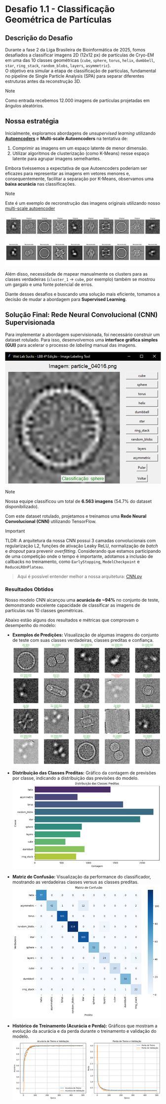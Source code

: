 # Desafio 1.1 - Classificação Geométrica de Partículas

## Descrição do Desafio

Durante a fase 2 da Liga Brasileira de Bioinformática de 2025, fomos desafiados a classificar imagens 2D (12x12 px) de partículas de Cryo-EM em uma das 10 classes geométricas (`cube`, `sphere`, `torus`, `helix`, `dumbbell`, `star`, `ring_stack`, `random_blobs`, `layers`, `asymmetric`).  
O objetivo era simular a etapa de classificação de partículas, fundamental no pipeline de Single Particle Analysis (SPA) para separar diferentes estruturas antes da reconstrução 3D.
>[!NOTE]
>Como entrada recebemos 12.000 imagens de partículas projetadas em ângulos aleatórios.

## Nossa estratégia

Inicialmente, exploramos abordagens de *unsupervised learning* utilizando [**Autoencoders**](https://en.wikipedia.org/wiki/Autoencoder) e **Multi-scale Autoencoders** na tentativa de:
1.  Comprimir as imagens em um espaço latente de menor dimensão.
2.  Utilizar algoritmos de clusterização (como K-Means) nesse espaço latente para agrupar imagens semelhantes.

Embora tivéssemos a expectativa de que Autoencoders poderiam ser eficazes para representar as imagens em vetores menores e, consequentemente, facilitar a separação por K-Means, observamos uma **baixa acurácia** nas classificações. 
>[!NOTE]
>Este é um exemplo de recronstrução das imagens originais utilizando nosso [multi-scale autoencoder](src/autoencoder.py)
>![Reconstrução Multiscale Autoencoder](results/reconstruction_latent_dim_128_multiscale_autoencoder.png)

Além disso, necessidade de mapear manualmente os clusters para as classes verdadeiras (`cluster_1` -> `cube`, por exemplo) também se mostrou um gargalo e uma fonte potencial de erros.  

Diante desses desafios e buscando uma solução mais eficiente, tomamos a decisão de mudar a abordagem para **Supervised Learning**.

## Solução Final: Rede Neural Convolucional (CNN) Supervisionada

Para implementar a abordagem supervisionada, foi necessário construir um dataset rotulado. Para isso, desenvolvemos uma **interface gráfica simples (GUI)** para acelerar o processo de *labeling* manual das imagens.  

![Labeling Tool](images/labeling_tool.png)
>[!NOTE]
>Nossa equipe classificou um total de **6.563 imagens** (54.7% do dataset disponibilizado).

Com este dataset rotulado, projetamos e treinamos uma **Rede Neural Convolucional (CNN)** utilizando TensorFlow.  

>[!IMPORTANT]
TLDR: A arquitetura da nossa CNN possui 3 camadas convolucionais com regularização L2, funções de ativação Leaky ReLU, normalização de *batch* e *dropout* para prevenir *overfitting*. Considerando que estamos participando de uma competição onde o tempo é importante, adotamos a inclusão de callbacks no treinamento, como `EarlyStopping`, `ModelCheckpoint` e `ReduceLROnPlateau`.

> Aqui é possível entender melhor a nossa arquitetura: [CNN.py](src/CNN.py)

### Resultados Obtidos

Nosso modelo CNN alcançou uma **acurácia de ~94%** no conjunto de teste, demonstrando excelente capacidade de classificar as imagens de partículas nas 10 classes geométricas.

Abaixo estão alguns dos resultados e métricas que comprovam o desempenho do modelo:

* **Exemplos de Predições:** Visualização de algumas imagens do conjunto de teste com suas classes verdadeiras, classes preditas e confiança.
    ![Exemplos de Predições](results/training_evaluation.png)
  
* **Distribuição das Classes Preditas:** Gráfico da contagem de previsões por classe, indicando a distribuição das previsões do modelo.
    ![Distribuição das Classes Preditas](results/prediction_distribution.png)
  
* **Matriz de Confusão:** Visualização da performance do classificador, mostrando as verdadeiras classes versus as classes preditas.
    ![Matriz de Confusão](results/confusion_matrix.png)

* **Histórico de Treinamento (Acurácia e Perda):** Gráficos que mostram a evolução da acurácia e da perda durante o treinamento e validação do modelo.
    ![Perda de Treino e Validação](results/training_history.png)
